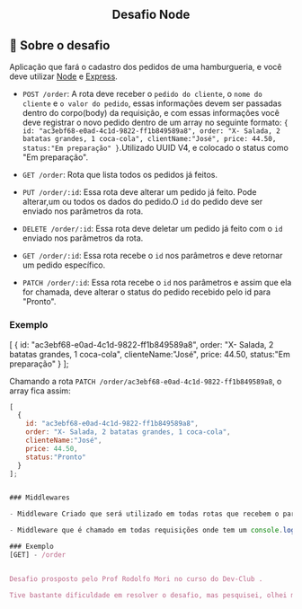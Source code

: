 <h2 align="center">
  Desafio Node 
</h2>

## :rocket: Sobre o desafio

Aplicação que fará o cadastro dos pedidos de uma hamburgueria, e você deve utilizar [Node](https://nodejs.org/en/) e [Express](https://expressjs.com/pt-br/).

- `POST /order`: A rota deve receber o `pedido do cliente`, o `nome do cliente` e `o valor do pedido`, essas informações devem ser passadas dentro do corpo(body) da requisição, e com essas informações você deve registrar o novo pedido dentro de um array no seguinte formato: `{ id: "ac3ebf68-e0ad-4c1d-9822-ff1b849589a8", order: "X- Salada, 2 batatas grandes, 1 coca-cola", clientName:"José", price: 44.50, status:"Em preparação" }`.Utilizado UUID V4, e colocado o status como "Em preparação".


- `GET /order`: Rota que lista todos os pedidos já feitos.

- `PUT /order/:id`: Essa rota deve alterar um pedido já feito. Pode alterar,um ou todos os dados do pedido.O `id` do pedido deve ser enviado nos parâmetros da rota.

- `DELETE /order/:id`: Essa rota deve deletar um pedido já feito com o `id` enviado nos parâmetros da rota.

- `GET /order/:id`: Essa rota recebe o `id` nos parâmetros e deve retornar um pedido específico.

- `PATCH /order/:id`: Essa rota recebe o `id` nos parâmetros e assim que ela for chamada, deve alterar o status do pedido recebido pelo id para "Pronto".

### Exemplo

[
  {
    id: "ac3ebf68-e0ad-4c1d-9822-ff1b849589a8",
    order: "X- Salada, 2 batatas grandes, 1 coca-cola",
    clienteName:"José", 
    price: 44.50,
    status:"Em preparação"
  }
];

Chamando a rota `PATCH /order/ac3ebf68-e0ad-4c1d-9822-ff1b849589a8`,
o array  fica assim:

```js
[
  {
    id: "ac3ebf68-e0ad-4c1d-9822-ff1b849589a8",
    order: "X- Salada, 2 batatas grandes, 1 coca-cola",
    clienteName:"José", 
    price: 44.50,
    status:"Pronto"
  }
];


### Middlewares

- Middleware Criado que será utilizado em todas rotas que recebem o parâmetro ID, então ele deve verificar se o ID passado existe. Se não existir retornará um erro, caso contrário permite que requisição continue normalmente;

- Middleware que é chamado em todas requisições onde tem um console.log que mostra o método da requisiçao(GET,POST,PUT,DELETE, etc) e também a url da requisição.

### Exemplo
[GET] - /order


Desafio prosposto pelo Prof Rodolfo Mori no curso do Dev-Club .

Tive bastante dificuldade em resolver o desafio, mas pesquisei, olhei muitas vezes a aula o material e finalmente consegui terminar!
